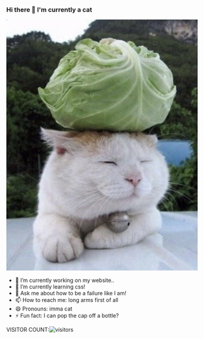 ### Hi there 👋 I'm currently a cat
![Wallpaper](cat.jpg)
- 🔭 I’m currently working on my website..
- 🌱 I’m currently learning css!
- 💬 Ask me about how to be a failure like I am!
- 📫 How to reach me: long arms first of all
- 😄 Pronouns: imma cat
- ⚡ Fun fact: I can pop the cap off a bottle?

<a class="excld" href="https://www.youtube.com/watch?v=dQw4w9WgXcQ"><i class="fab fa-discord fa-2x"></i></a>
<a class="excld" style="text-decoration:none;" href="https://www.youtube.com/channel/UC__4bFaSJ2_U92V6f7ypDyw" target="_blank"><i class="fab fa-youtube fa-2x"></i></a>
<a class="excld" style="text-decoration:none;" href="https://github.com/leocabbage2008" target="_blank"><i class="fab fa-github fa-2x"></i></a>

VISITOR COUNT:![visitors](https://visitor-badge.laobi.icu/badge?page_id=leocabbage2008.visitor-badge)
